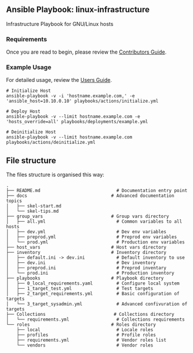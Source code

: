 ## Ansible Playbook: linux-infrastructure

Infrastructure Playbook for GNU/Linux hosts

### Requirements


Once you are read to begin, please review the [Contributors Guide](https://cleprepogit01.serv.infr.it.amtrustna.com/Systems-Linux/playbook-linux-infrastructure/wiki/Contributors+Guide).

### Example Usage

For detailed usage, review the [Users Guide](https://cleprepogit01.serv.infr.it.amtrustna.com/Systems-Linux/playbook-linux-infrastructure/wiki/Users+Guide).

    # Initialize Host
    ansible-playbook -v -i 'hostname.example.com,' -e 'ansible_host=10.10.0.10' playbooks/actions/initialize.yml

    # Deploy Host
    ansible-playbook -v --limit hostname.example.com -e 'hosts_override=all' playbooks/deployments/example.yml

    # Deinitialize Host
    ansible-playbook -v --limit hostname.example.com playbooks/actions/deinitialize.yml

## File structure

The files structure is organised this way:

```
.
├── README.md                             # Documentation entry point
├── docs                                # Advanced documentation topics
│   ├── skel-start.md
│   └── skel-tips.md
├── group_vars                          # Group vars directory
│   ├── all.yml                           # Common variables to all hosts
│   ├── dev.yml                           # Dev env variables
│   ├── preprod.yml                       # Preprod env variables
│   └── prod.yml                          # Production env variables
├── host_vars                           # Host vars directory
├── inventory                           # Inventory directory
│   ├── default.ini -> dev.ini            # Default inventory to use
│   ├── dev.ini                           # Dev inventory
│   ├── preprod.ini                       # Preprod inventary
│   └── prod.ini                          # Production inventory
├── playbooks                           # Playbook directory
│   ├── 0_local_requirements.yaml         # Configure local system
│   ├── 1_target_test.yml                 # Test targets
│   ├── 2_target_requirements.yml         # Basic configuration of targets
│   └── 3_target_sysadmin.yml             # Advanced confivuration of targets
├── Collections                          # Collections directory
│   └── requirements.yml                  # Collections requirements
└── roles                               # Roles directory
    ├── local                             # Locale roles
    ├── profiles                          # Profile roles
    ├── requirements.yml                  # Vendor roles list
    └── vendors                           # Vendor roles
```
